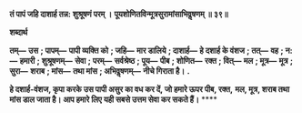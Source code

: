 **तं पापं जहि दाशार्ह तन्न: शुश्रूषणं परम् ।** **पूयशोणितविन्मूत्रसुरामांसाभिवॢषणम् ॥ ३९॥** 

**शब्दार्थ** 

**तम्—** **उस** **; पापम्—** **पापी व्यक्ति को** **; जहि—** **मार डालिये** **; दाशार्ह—** **हे दशार्ह के वंशज** **; तत्—** **वह** **; न:—** **हमारी** **; शुश्रूषणम्—** **सेवा** **; परम्—** **सर्वश्रेष्ठ** **; पूय—** **पीब** **; शोणित—** **रक्त** **; वित्—** **मल** **; मूत्र—** **मूत्र** **; सुरा—** **शराब** **; मांस—** **तथा मांस** **; अभिवॢषणम्—** **नीचे गिराता है।** **.** 

**हे दशार्ह-वंशज, कृपा करके उस पापी असुर का वध कर दें, जो हमारे ऊपर पीब, रक्त,** **मल, मूत्र, शराब तथा मांस डाल जाता है। आप हमारे लिए यही सबसे उत्तम सेवा कर सकते हैं।** **** 